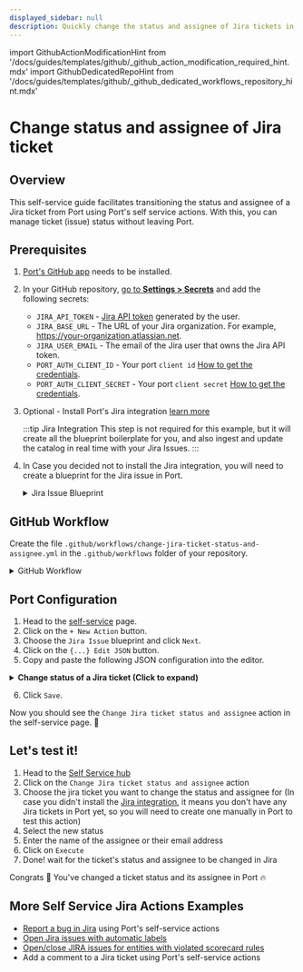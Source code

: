 ```yaml
---
displayed_sidebar: null
description: Quickly change the status and assignee of Jira tickets in Port, streamlining your project management process.
---
```


import GithubActionModificationHint from '/docs/guides/templates/github/_github_action_modification_required_hint.mdx'
import GithubDedicatedRepoHint from '/docs/guides/templates/github/_github_dedicated_workflows_repository_hint.mdx'

# Change status and assignee of Jira ticket

## Overview
This self-service guide facilitates transitioning the status and assignee of a Jira ticket from Port using Port's self service actions. With this, you can manage ticket (issue) status without leaving Port.

## Prerequisites
1. [Port's GitHub app](https://github.com/apps/getport-io) needs to be installed.
2. In your GitHub repository, [go to **Settings > Secrets**](https://docs.github.com/en/actions/security-guides/using-secrets-in-github-actions#creating-secrets-for-a-repository) and add the following secrets:
   - `JIRA_API_TOKEN` - [Jira API token](https://support.atlassian.com/atlassian-account/docs/manage-api-tokens-for-your-atlassian-account) generated by the user.
   - `JIRA_BASE_URL` - The URL of your Jira organization. For example, https://your-organization.atlassian.net.
   - `JIRA_USER_EMAIL` - The email of the Jira user that owns the Jira API token.
   - `PORT_AUTH_CLIENT_ID` - Your port `client id` [How to get the credentials](https://docs.port.io/build-your-software-catalog/sync-data-to-catalog/api/#find-your-port-credentials).
   - `PORT_AUTH_CLIENT_SECRET` - Your port `client secret` [How to get the credentials](https://docs.port.io/build-your-software-catalog/sync-data-to-catalog/api/#find-your-port-credentials).
3. Optional - Install Port's Jira integration [learn more](https://docs.port.io/build-your-software-catalog/sync-data-to-catalog/project-management/jira/)

	:::tip Jira Integration
	This step is not required for this example, but it will create all the blueprint boilerplate for you, and also ingest and update the catalog in real time with your Jira Issues.
	:::

4. In Case you decided not to install the Jira integration, you will need to create a blueprint for the Jira issue in Port.

	<details>

	<summary>Jira Issue Blueprint</summary>
	
    ```json showLineNumbers
    {
      "identifier": "jiraIssue",
      "title": "Jira Issue",
      "icon": "Jira",
      "schema": {
        "properties": {
          "url": {
            "title": "Issue URL",
            "type": "string",
            "format": "url",
            "description": "URL to the issue in Jira"
          },
          "status": {
            "title": "Status",
            "type": "string",
            "description": "The status of the issue"
          },
          "issueType": {
            "title": "Type",
            "type": "string",
            "description": "The type of the issue"
          },
          "components": {
            "title": "Components",
            "type": "array",
            "description": "The components related to this issue"
          },
          "assignee": {
            "title": "Assignee",
            "type": "string",
            "format": "user",
            "description": "The user assigned to the issue"
          },
          "reporter": {
            "title": "Reporter",
            "type": "string",
            "description": "The user that reported to the issue",
            "format": "user"
          },
          "creator": {
            "title": "Creator",
            "type": "string",
            "description": "The user that created to the issue",
            "format": "user"
          },
          "priority": {
            "title": "Priority",
            "type": "string",
            "description": "The priority of the issue"
          },
          "created": {
            "title": "Created At",
            "type": "string",
            "description": "The created datetime of the issue",
            "format": "date-time"
          },
          "updated": {
            "title": "Updated At",
            "type": "string",
            "description": "The updated datetime of the issue",
            "format": "date-time"
          }
        }
      },
      "calculationProperties": {},
      "relations": {}
    }
    ```
	
	</details>


## GitHub Workflow

Create the file `.github/workflows/change-jira-ticket-status-and-assignee.yml` in the `.github/workflows` folder of your repository.

<GithubDedicatedRepoHint/>

<details>

<summary>GitHub Workflow</summary>

```yaml showLineNumbers title="change-jira-ticket-status-and-assignee.yml"
name: Change Jira Ticket Status and Assignee
on:
  workflow_dispatch:
    inputs:
      status:
        type: string
        required: false
      assignee:
        type: string
        required: false
      port_context:
        required: true
        type: string

jobs:
  change-jira-ticket-status-and-assignee:
    runs-on: ubuntu-latest
    outputs:
      selected_user_id: ${{ steps.user_list_from_search.outputs.selected_user_id }}
      selected_user_name: ${{ steps.user_list_from_search.outputs.selected_user_name }}

    steps:
      - name: Login
        uses: atlassian/gajira-login@v3
        env:
          JIRA_BASE_URL: ${{ secrets.JIRA_BASE_URL }}
          JIRA_USER_EMAIL: ${{ secrets.JIRA_USER_EMAIL }}
          JIRA_API_TOKEN: ${{ secrets.JIRA_API_TOKEN }}

      - name: Inform starting of changing Jira ticket status
        id: inform_ticket_start
        if: ${{ inputs.status }}
        uses: port-labs/port-github-action@v1
        with:
          clientId: ${{ secrets.PORT_CLIENT_ID }}
          clientSecret: ${{ secrets.PORT_CLIENT_SECRET }}
          operation: PATCH_RUN
          runId: ${{ fromJson(inputs.port_context).run_id }}
          logMessage: |
            Changing status of Jira issue... ⛴️

      - name: Inform skipping of changing Jira ticket status
        id: inform_skip_ticket_status
        if: steps.inform_ticket_start.outcome == 'skipped'
        uses: port-labs/port-github-action@v1
        with:
          clientId: ${{ secrets.PORT_CLIENT_ID }}
          clientSecret: ${{ secrets.PORT_CLIENT_SECRET }}
          operation: PATCH_RUN
          runId: ${{ fromJson(inputs.port_context).run_id }}
          logMessage: |
            Status field is blank, skipping status change... ⛴️

      - name: Transition issue
        id: transition_issue_status
        if: steps.inform_ticket_start.outcome == 'success'
        uses: atlassian/gajira-transition@v3
        with:
          issue: ${{ fromJson(inputs.port_context).entity }}
          transition: ${{ inputs.status }}

      - name: Inform that status has been changed
        if: steps.transition_issue_status.outcome == 'success'
        uses: port-labs/port-github-action@v1
        with:
          clientId: ${{ secrets.PORT_CLIENT_ID }}
          clientSecret: ${{ secrets.PORT_CLIENT_SECRET }}
          operation: PATCH_RUN
          link: ${{ secrets.JIRA_BASE_URL }}/browse/${{ fromJson(inputs.port_context).entity }}
          runId: ${{ fromJson(inputs.port_context).run_id }}
          logMessage: |
            Jira issue status changed to ${{ inputs.status }}! ✅

      - name: Inform starting of changing Jira ticket assignee
        id: inform_assignee_start
        if: ${{ inputs.assignee }}
        uses: port-labs/port-github-action@v1
        with:
          clientId: ${{ secrets.PORT_CLIENT_ID }}
          clientSecret: ${{ secrets.PORT_CLIENT_SECRET }}
          operation: PATCH_RUN
          runId: ${{ fromJson(inputs.port_context).run_id }}
          logMessage: |
            Assigning ticket to user... ⛴️

      - name: Inform skipping of changing Jira ticket assignee
        id: inform_skip_assignee
        if: steps.inform_assignee_start.outcome == 'skipped'
        uses: port-labs/port-github-action@v1
        with:
          clientId: ${{ secrets.PORT_CLIENT_ID }}
          clientSecret: ${{ secrets.PORT_CLIENT_SECRET }}
          operation: PATCH_RUN
          runId: ${{ fromJson(inputs.port_context).run_id }}
          logMessage: |
            Assignee field is blank, skipping assigning of ticket... ⛴️

      - name: Inform searching of user in user list
        if: steps.inform_skip_assignee.outcome == 'skipped'
        uses: port-labs/port-github-action@v1
        with:
          clientId: ${{ secrets.PORT_CLIENT_ID }}
          clientSecret: ${{ secrets.PORT_CLIENT_SECRET }}
          operation: PATCH_RUN
          runId: ${{ fromJson(inputs.port_context).run_id }}
          logMessage: |
            Searching for user in organization user list... ⛴️

      - name: Search for assignee among user list
        id: search_for_assignee
        if: steps.inform_skip_assignee.outcome == 'skipped'
        uses: fjogeleit/http-request-action@v1
        with:
          url: "${{ secrets.JIRA_BASE_URL }}/rest/api/3/user/search?query=${{ inputs.assignee }}"
          method: "GET"
          username: ${{ secrets.JIRA_USER_EMAIL }}
          password: ${{ secrets.JIRA_API_TOKEN }}
          customHeaders: '{"Content-Type": "application/json"}'

      - name: Install jq
        run: sudo apt-get install jq
        if: steps.search_for_assignee.outcome == 'success'

      - name: Retrieve user list from search
        id: user_list_from_search
        if: steps.search_for_assignee.outcome == 'success'
        run: |
          selected_user_id=$(echo '${{ steps.search_for_assignee.outputs.response }}' | jq -r 'if length > 0 then .[0].accountId else "empty" end')
          selected_user_name=$(echo '${{ steps.search_for_assignee.outputs.response }}' | jq -r 'if length > 0 then .[0].displayName else "empty" end')
          echo "selected_user_id=${selected_user_id}" >> $GITHUB_OUTPUT
          echo "selected_user_name=${selected_user_name}" >> $GITHUB_OUTPUT

      - name: Inform user existence
        if: steps.user_list_from_search.outputs.selected_user_id != 'empty'
        uses: port-labs/port-github-action@v1
        with:
          clientId: ${{ secrets.PORT_CLIENT_ID }}
          clientSecret: ${{ secrets.PORT_CLIENT_SECRET }}
          operation: PATCH_RUN
          runId: ${{ fromJson(inputs.port_context).run_id }}
          logMessage: |
            User found 🥹 Assigning ticket ${{ fromJson(inputs.port_context).entity }} to ${{ steps.user_list_from_search.outputs.selected_user_name }}... ⛴️

      - name: Inform user inexistence
        if: steps.user_list_from_search.outputs.selected_user_id == 'empty'
        uses: port-labs/port-github-action@v1
        with:
          clientId: ${{ secrets.PORT_CLIENT_ID }}
          clientSecret: ${{ secrets.PORT_CLIENT_SECRET }}
          operation: PATCH_RUN
          runId: ${{ fromJson(inputs.port_context).run_id }}
          logMessage: |
            User not found 😭 Skipping assignment... ⛴️

      - name: Assign ticket to selected user
        id: assign_ticket
        if: steps.user_list_from_search.outputs.selected_user_id != 'empty'
        uses: fjogeleit/http-request-action@v1
        with:
          url: "${{ secrets.JIRA_BASE_URL }}/rest/api/3/issue/${{ fromJson(inputs.port_context).entity }}/assignee"
          method: "PUT"
          username: ${{ secrets.JIRA_USER_EMAIL }}
          password: ${{ secrets.JIRA_API_TOKEN }}
          customHeaders: '{"Content-Type": "application/json"}'
          data: '{"accountId": "${{ steps.user_list_from_search.outputs.selected_user_id }}"}'

      - name: Inform ticket has been assigned
        if: steps.assign_ticket.outcome == 'success'
        uses: port-labs/port-github-action@v1
        with:
          clientId: ${{ secrets.PORT_CLIENT_ID }}
          clientSecret: ${{ secrets.PORT_CLIENT_SECRET }}
          operation: PATCH_RUN
          link: ${{ secrets.JIRA_BASE_URL }}/browse/${{ fromJson(inputs.port_context).entity }}
          runId: ${{ fromJson(inputs.port_context).run_id }}
          logMessage: |
            Jira issue has been assigned to ${{ steps.user_list_from_search.outputs.selected_user_name }}! ✅

```

</details>

## Port Configuration

1. Head to the [self-service](https://app.getport.io/self-serve) page.
2. Click on the `+ New Action` button.
3. Choose the `Jira Issue` blueprint and click `Next`.
4. Click on the `{...} Edit JSON` button.
5. Copy and paste the following JSON configuration into the editor.

<details>
<summary><b>Change status of a Jira ticket (Click to expand)</b></summary>

<GithubActionModificationHint/>

```json showLineNumbers
{
  "identifier": "jiraIssue_change_jira_ticket_status",
  "title": "Change Jira ticket status and assignee",
  "icon": "Jira",
  "description": "Transition a ticket to another status.",
  "trigger": {
    "type": "self-service",
    "operation": "DAY-2",
    "userInputs": {
      "properties": {
        "status": {
          "icon": "DefaultProperty",
          "title": "Status",
          "type": "string",
          "enum": [
            "To Do",
            "In Progress",
            "Code Review",
            "Product Review",
            "Waiting For Prod",
            "Done"
          ],
          "enumColors": {
            "To Do": "lightGray",
            "In Progress": "bronze",
            "Code Review": "darkGray",
            "Product Review": "purple",
            "Waiting For Prod": "orange",
            "Done": "green"
          }
        },
        "assignee": {
          "type": "string",
          "title": "Assignee",
          "icon": "User",
          "format": "user"
        }
      },
      "required": [
        "status",
        "assignee"
      ],
      "order": [
        "status"
      ]
    },
    "blueprintIdentifier": "jiraIssue"
  },
  "invocationMethod": {
    "type": "GITHUB",
    "org": "<Enter GitHub organization>",
    "repo": "<Enter GitHub repository>",
    "workflow": "change_jira_ticket_status_and_assignee.yml",
    "workflowInputs": {
      "status": "{{.inputs.\"status\"}}",
      "assignee": "{{.inputs.\"assignee\"}}",
      "port_context": {
        "entity": "{{.entity.identifier}}",
        "run_id": "{{.run.id}}"
      }
    },
    "reportWorkflowStatus": true
  },
  "requiredApproval": false
}
```

</details>

6. Click `Save`.

Now you should see the `Change Jira ticket status and assignee` action in the self-service page. 🎉

## Let's test it!

1. Head to the [Self Service hub](https://app.getport.io/self-serve)
2. Click on the `Change Jira ticket status and assignee` action
3. Choose the jira ticket you want to change the status and assignee for (In case you didn't install the [Jira integration](https://docs.port.io/build-your-software-catalog/sync-data-to-catalog/project-management/jira/), it means you don't have any Jira tickets in Port yet, so you will need to create one manually in Port to test this action)
4. Select the new status
5. Enter the name of the assignee or their email address
6. Click on `Execute`
7. Done! wait for the ticket's status and assignee to be changed in Jira

Congrats 🎉 You've changed a ticket status and its assignee in Port 🔥

## More Self Service Jira Actions Examples
- [Report a bug in Jira](https://docs.port.io/guides/all/report-a-bug/) using Port's self-service actions
- [Open Jira issues with automatic labels](https://docs.port.io/guides/all/open-jira-issue-with-automatic-label)
- [Open/close JIRA issues for entities with violated scorecard rules](https://docs.port.io/promote-scorecards/manage-using-3rd-party-apps/jira)
- Add a comment to a Jira ticket using Port's self-service actions